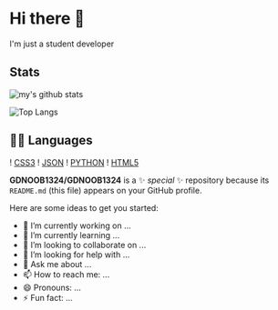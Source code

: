 # Hi there 👋

I'm just a student developer

## Stats

![my's github stats](https://github-readme-stats.vercel.app/api?username=choshinyoung&theme=dark)

![Top Langs](https://github-readme-stats.vercel.app/api/top-langs/?username=GDNOOB1324&layout=compact&theme=dark)

## 👩‍💻 Languages

! [CSS3](https://img.shields.io/badge/CSS3-1572B6?style=for-the-badge&logo=css3&logoColor=white)
! [JSON](https://img.shields.io/badge/json-5E5C5C?style=for-the-badge&logo=json&logoColor=white)
! [PYTHON](https://img.shields.io/badge/Python-FFD43B?style=for-the-badge&logo=python&logoColor=blue)
! [HTML5](https://img.shields.io/badge/HTML5-E34F26?style=for-the-badge&logo=html5&logoColor=white)

**GDNOOB1324/GDNOOB1324** is a ✨ _special_ ✨ repository because its `README.md` (this file) appears on your GitHub profile.



Here are some ideas to get you started:

- 🔭 I’m currently working on ...
- 🌱 I’m currently learning ...
- 👯 I’m looking to collaborate on ...
- 🤔 I’m looking for help with ...
- 💬 Ask me about ...
- 📫 How to reach me: ...
- 😄 Pronouns: ...
- ⚡ Fun fact: ...
